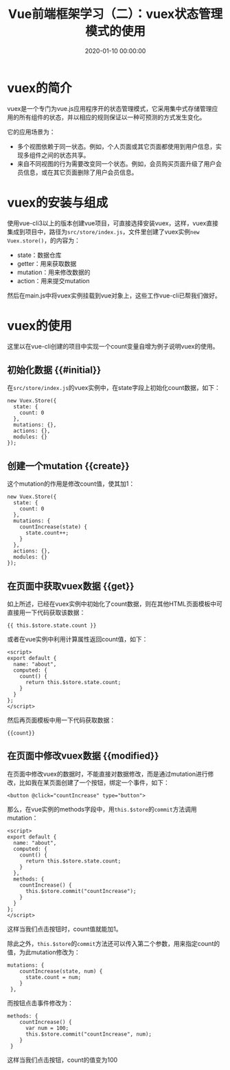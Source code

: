 ﻿---
layout: post
title: Vue前端框架学习（二）：vuex状态管理模式的使用
date: 2020-01-10 00:00:00
categories: 
- Vue-前端框架
tags: 
- Vue
- Vue-cli
- Vuex
description: vuex是一个专门为vue.js应用程序开的状态管理模式，它采用集中式存储管理应用的所有组件的状态，并以相应的规则保证以一种可预测的方式发生变化。
---



# vuex的简介
vuex是一个专门为vue.js应用程序开的状态管理模式，它采用集中式存储管理应用的所有组件的状态，并以相应的规则保证以一种可预测的方式发生变化。

它的应用场景为：
- 多个视图依赖于同一状态。例如，个人页面或其它页面都使用到用户信息，实现多组件之间的状态共享。
- 来自不同视图的行为需要改变同一个状态。例如，会员购买页面升级了用户会员信息，或在其它页面删除了用户会员信息。

# vuex的安装与组成
使用vue-cli3以上的版本创建vue项目，可直接选择安装vuex，这样，vuex直接集成到项目中，路径为`src/store/index.js`，文件里创建了vuex实例`new Vuex.store()`，的内容为：
- state：数据仓库
- getter：用来获取数据
- mutation：用来修改数据的
- action：用来提交mutation

然后在main.js中将vuex实例挂载到vue对象上，这些工作vue-cli已帮我们做好。

# vuex的使用
这里以在vue-cli创建的项目中实现一个count变量自增为例子说明vuex的使用。

## 初始化数据  {{#initial}}
在`src/store/index.js`的vuex实例中，在state字段上初始化count数据，如下：
```
new Vuex.Store({
  state: {
    count: 0
  },
  mutations: {},
  actions: {},
  modules: {}
});
```

## 创建一个mutation  {{create}}
这个mutation的作用是修改count值，使其加1：
```
new Vuex.Store({
  state: {
    count: 0
  },
  mutations: {
    countIncrease(state) {
      state.count++;
    }
  },
  actions: {},
  modules: {}
});

```
## 在页面中获取vuex数据  {{get}}
如上所述，已经在vuex实例中初始化了count数据，则在其他HTML页面模板中可直接用一下代码获取该数据：
```
{{ this.$store.state.count }}
```
或者在vue实例中利用计算属性返回count值，如下：
```
<script>
export default {
  name: "about",
  computed: {
    count() {
      return this.$store.state.count;
    }
  }
};
</script>
```
然后再页面模板中用一下代码获取数据：
```
{{count}}
```

## 在页面中修改vuex数据  {{modified}}
在页面中修改vuex的数据时，不能直接对数据修改，而是通过mutation进行修改，比如我在某页面创建了一个按钮，绑定一个事件，如下：
```
<button @click="countIncrease" type="button">
```
那么，在vue实例的methods字段中，用`this.$store`的`commit`方法调用mutation：
```
<script>
export default {
  name: "about",
  computed: {
    count() {
      return this.$store.state.count;
    }
  },
  methods: {
    countIncrease() {
      this.$store.commit("countIncrease");
    }
  }
};
</script>
```
这样当我们点击按钮时，count值就能加1。

除此之外，`this.$store`的`commit`方法还可以传入第二个参数，用来指定count的值，为此mutation修改为：
```
mutations: {
    countIncrease(state, num) {
      state.count = num;
    }
 },
```
而按钮点击事件修改为：
```
methods: {
    countIncrease() {
      var num = 100;
      this.$store.commit("countIncrease", num);
    }
 }
```
这样当我们点击按钮，count的值变为100

